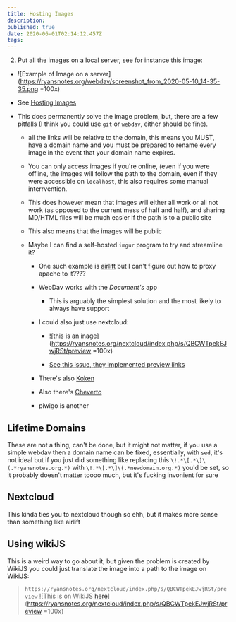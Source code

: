 ```yaml
---
title: Hosting Images
description: 
published: true
date: 2020-06-01T02:14:12.457Z
tags: 
---
```


2. Put all the images on a local server, see for instance this image:



  * ![Example of Image on a server](https://ryansnotes.org/webdav/screenshot_from_2020-05-10_14-35-35.png =100x)

  

  * See [Hosting Images](/hosting-images.md)

  * This does permanently solve the image problem, but, there are a few pitfalls (I think you could use `git` or `webdav`, either should be fine).

    * all the links will be relative to the domain, this means you MUST, have a domain name and you must be prepared to rename every image in the event that your domain name expires.

    * You can only access images if you're online, (even if you were offline, the images will follow the path to the domain, even if they were accessible on `localhost`, this also requires some manual interrvention.

    * This does however mean that images will either all work or all not work (as opposed to the current mess of half and half), and sharing MD/HTML files will be much easier if the path is to a public site

    * This also means that the images will be public

    * Maybe I can find a self-hosted `imgur` program to try and streamline it?

      * One such example is [airlift](https://github.com/moshee/airlift/) but I can't figure out how to proxy apache to it????

      * WebDav works with the *Document's* app

        * This is arguably the simplest solution and the most likely to always have support

      * I could also just use nextcloud:

        * ![this is an inage](https://ryansnotes.org/nextcloud/index.php/s/QBCWTpekEJwjRSt/preview =100x)

        * [See this issue, they implemented preview links](https://github.com/nextcloud/server/pull/6599)

      * There's also [Koken](https://github.com/koken)

      * Also there's [Cheverto](https://write.corbpie.com/chevereto-a-self-hosted-imgur-alternative/)

      * piwigo is another




## Lifetime Domains
These are not a thing, can't be done, but it might not matter, if you use a simple webdav then a domain name can be fixed, essentially, with `sed`, it's not ideal but if you just did something like replacing this  `\!.*\[.*\]\(.*ryansnotes.org.*)` with `\!.*\[.*\]\(.*newdomain.org.*)` you'd be set, so it probably doesn't matter toooo much, but it's fucking invonient for sure

## Nextcloud
This kinda ties you to nextcloud though so ehh, but it makes more sense than something like airlift

## Using wikiJS
This is a weird way to go about it, but given the problem is created by WikiJS you could just translate the image into a path to the image on WikiJS:

> `https://ryansnotes.org/nextcloud/index.php/s/QBCWTpekEJwjRSt/preview`
> ![This is on WikiJS [here](https://ryansnotes.org/nextcloud/index.php/s/QBCWTpekEJwjRSt/preview)](https://ryansnotes.org/nextcloud/index.php/s/QBCWTpekEJwjRSt/preview =100x)














